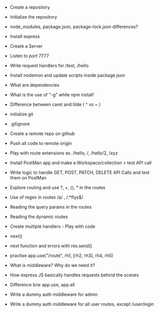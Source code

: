 - Create a repository
- Initialize the repository
- node_modules, package.json, package-lock.json differences?
- Install express
- Create a Server
- Listen to port 7777
- Write request handlers for /test, /hello
- Install nodemon and update scripts inside package.json
- What are dependencies
- What is the use of "-g" while npm install'
- Difference between caret and tilde ( ^ vs ~ )


- initialize git
- .gitignore
- Create a remote repo on github
- Push all code to remote origin
- Play with route extensions ex. /hello, /, /hello/2, /xyz
- Install PostMan app and make a Workspace/collection >  test API call
- Write logic to handle GET, POST, PATCH, DELETE API Calls and test them on PostMan
- Explore routing and use ?, +, (), * in the routes
- Use of regex in routes /a/ , /.*flys$/
- Reading the query params in the routes
- Reading the dynamic routes

- Create multiple handlers - Play with code
- next()
- next function and errors with res.send()
- practise app.use("/route", rh1, [rh2, rh3], rh4, rh5)
- What is middleware? Why do we need it?
- How express JS basically handles requests behind the scenes
- Difference b/w app.use, app.all
- Write a dummy auth middleware for admin
- Write a dummy auth middleware for all user routes, except /user/login